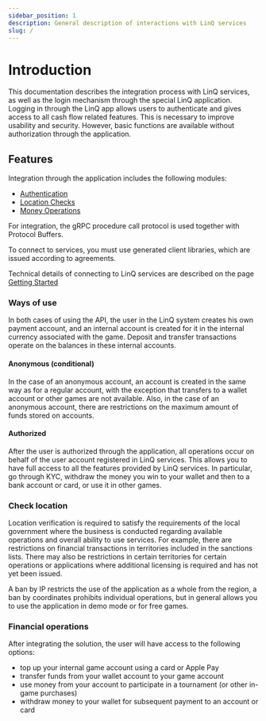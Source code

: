 ```yaml
---
sidebar_position: 1
description: General description of interactions with LinQ services
slug: /
---
```


# Introduction

This documentation describes the integration process with LinQ services, as well as the login mechanism through the special LinQ application. Logging in through the LinQ app allows users to authenticate and gives access to all cash flow related features. This is necessary to improve usability and security. However, basic functions are available without authorization through the application.

## Features

Integration through the application includes the following modules:

* [Authentication](modules/auth "Registration and authorization in services")
* [Location Checks](modules/location-checks.md "Check the location by IP address and more precise way using coordinates")
* [Money Operations](modules/money-operations.md "All cash related operations, including transfers and custom rewards")
<!-- Playing Sessions(modules/playing-sessions.md "Playing related actions, like tournaments starting and players joining")  */} -->

For integration, the gRPC procedure call protocol is used together with Protocol Buffers.

To connect to services, you must use generated client libraries, which are issued according to agreements.

Technical details of connecting to LinQ services are described on the page [Getting Started](./getting-started.mdx)

### Ways of use

In both cases of using the API, the user in the LinQ system creates his own payment account, and an internal account is created for it in the internal currency associated with the game. Deposit and transfer transactions operate on the balances in these internal accounts.

#### Anonymous (conditional)

In the case of an anonymous account, an account is created in the same way as for a regular account, with the exception that transfers to a wallet account or other games are not available. Also, in the case of an anonymous account, there are restrictions on the maximum amount of funds stored on accounts.

#### Authorized

After the user is authorized through the application, all operations occur on behalf of the user account registered in LinQ services. This allows you to have full access to all the features provided by LinQ services. In particular, go through KYC, withdraw the money you win to your wallet and then to a bank account or card, or use it in other games.

### Check location

Location verification is required to satisfy the requirements of the local government where the business is conducted regarding available operations and overall ability to use services. For example, there are restrictions on financial transactions in territories included in the sanctions lists. There may also be restrictions in certain territories for certain operations or applications where additional licensing is required and has not yet been issued.

A ban by IP restricts the use of the application as a whole from the region, a ban by coordinates prohibits individual operations, but in general allows you to use the application in demo mode or for free games.

### Financial operations

After integrating the solution, the user will have access to the following options:

* top up your internal game account using a card or Apple Pay
* transfer funds from your wallet account to your game account
* use money from your account to participate in a tournament (or other in-game purchases)
* withdraw money to your wallet for subsequent payment to an account or card